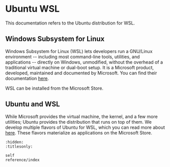 # Ubuntu WSL

This documentation refers to the Ubuntu distribution for WSL.

## Windows Subsystem for Linux

Windows Subsystem for Linux (WSL) lets developers run a GNU/Linux environment -- including most command-line tools, utilities, and applications -- directly on Windows, unmodified, without the overhead of a traditional virtual machine or dual-boot setup. It is a Microsoft product, developed, maintained and documented by Microsoft. You can find their documentation [here](https://learn.microsoft.com/en-us/windows/wsl/).

WSL can be installed from the Microsoft Store.

## Ubuntu and WSL

While Microsoft provides the virtual machine, the kernel, and a few more utilities; Ubuntu provides the distribution that runs on top of them. 
We develop multiple flavors of Ubuntu for WSL, which you can read more about [here](reference/distributions.md). These flavors materialize as applications on the Microsoft Store.


```{toctree}
:hidden:
:titlesonly:

self
reference/index
```
